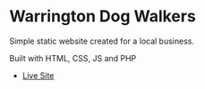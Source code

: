 # Warrington Dog Walkers

Simple static website created for a local business.

Built with HTML, CSS, JS and PHP

* [Live Site](https://warringtondogwalkers.com)